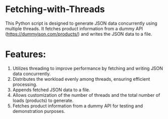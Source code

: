 # Fetching-with-Threads
This Python script is designed to generate JSON data concurrently using multiple threads. It fetches product information from a dummy API (https://dummyjson.com/products/) and writes the JSON data to a file.

# Features:
1. Utilizes threading to improve performance by fetching and writing JSON data concurrently.
2. Distributes the workload evenly among threads, ensuring efficient processing.
3. Appends fetched JSON data to a file.
4. Allows customization of the number of threads and the total number of loads (products) to generate.
5. Fetches product information from a dummy API for testing and demonstration purposes.
